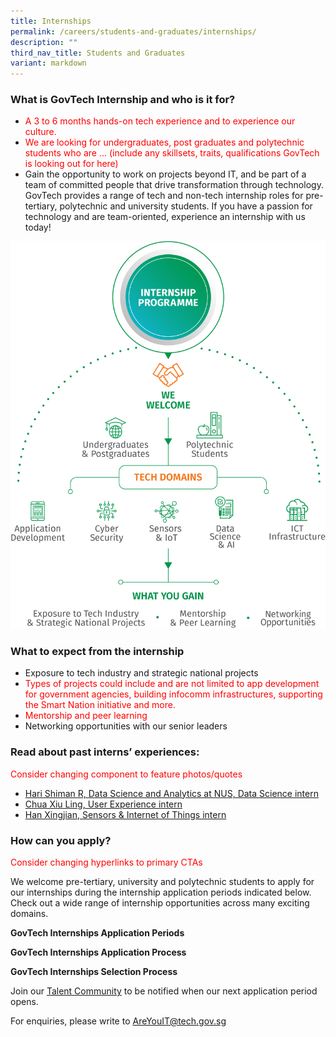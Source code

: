 ```yaml
---
title: Internships
permalink: /careers/students-and-graduates/internships/
description: ""
third_nav_title: Students and Graduates
variant: markdown
---
```

### What is GovTech Internship and who is it for?

* <font color="red"> A 3 to 6 months hands-on tech experience and to experience our culture. 
* We are looking for undergraduates, post graduates and polytechnic students who are ... (include any skillsets, traits, qualifications GovTech is looking out for here) </font>
* Gain the opportunity to work on projects beyond IT, and be part of a team of committed people that drive transformation through technology. GovTech provides a range of tech and non-tech internship roles for pre-tertiary, polytechnic and university students. If you have a passion for technology and are team-oriented, experience an internship with us today!

![GovTech Internship ](/images/careers/Internship_Infographic.png)

### What to expect from the internship
* Exposure to tech industry and strategic national projects 
* <font color="red"> Types of projects could include and are not limited to app development for government agencies, building infocomm infrastructures, supporting the Smart Nation initiative and more. 
* Mentorship and peer learning </font>
* Networking opportunities with our senior leaders

### Read about past interns’ experiences:
 <font color="red"> Consider changing component to feature photos/quotes</font>

*   [Hari Shiman R, Data Science and Analytics at NUS, Data Science intern](https://medium.com/ytpo-govtech/internship-experience-at-dsaid-a16907042b28)
*   [Chua Xiu Ling, User Experience intern](https://medium.com/ytpo-govtech/theres-so-much-to-designing-498774d58037)
*   [Han Xingjian, Sensors &amp; Internet of Things intern](https://medium.com/ytpo-govtech/internship-blog-7b021006e020)

### How can you apply?
<font color="red"> Consider changing hyperlinks to primary CTAs</font>

We welcome pre-tertiary, university and polytechnic students to apply for our internships during the internship application periods indicated below. Check out a wide range of internship opportunities across many exciting domains.

**GovTech Internships Application Periods**



**GovTech Internships Application Process**



**GovTech Internships Selection Process**



Join our [Talent Community](https://go.gov.sg/govtechtalentcommunity) to be notified when our next application period opens.

For enquiries, please write to [AreYouIT@tech.gov.sg](mailto:AreYouIT@tech.gov.sg)